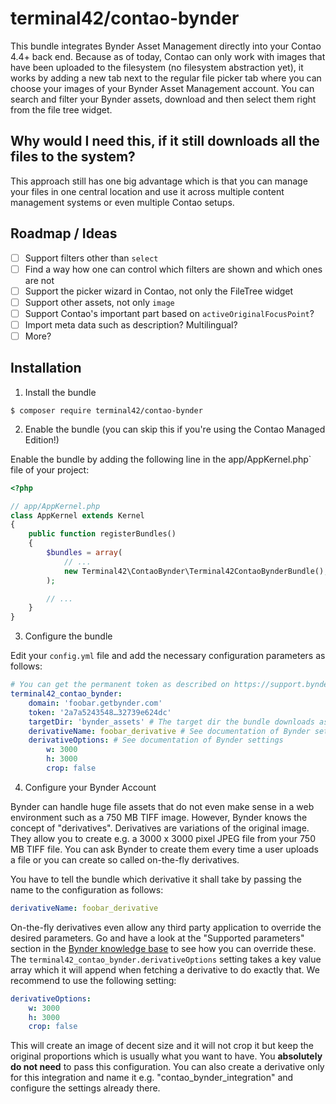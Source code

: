 # terminal42/contao-bynder

This bundle integrates Bynder Asset Management directly into your Contao 4.4+
back end. Because as of today, Contao can only work with images that have been
uploaded to the filesystem (no filesystem abstraction yet), it works by adding
a new tab next to the regular file picker tab where you can choose your images
of your Bynder Asset Management account. You can search and filter your Bynder
assets, download and then select them right from the file tree widget.

## Why would I need this, if it still downloads all the files to the system?

This approach still has one big advantage which is that you can manage your files
in one central location and use it across multiple content management systems or
even multiple Contao setups.

## Roadmap / Ideas

- [ ] Support filters other than `select`
- [ ] Find a way how one can control which filters are shown and which ones are not
- [ ] Support the picker wizard in Contao, not only the FileTree widget
- [ ] Support other assets, not only `image`
- [ ] Support Contao's important part based on `activeOriginalFocusPoint`?
- [ ] Import meta data such as description? Multilingual?
- [ ] More?

## Installation

1) Install the bundle

```
$ composer require terminal42/contao-bynder
```

2) Enable the bundle (you can skip this if you're using the Contao Managed Edition!)

Enable the bundle by adding the following line in the app/AppKernel.php` file of your project:

```php
<?php

// app/AppKernel.php
class AppKernel extends Kernel
{
    public function registerBundles()
    {
        $bundles = array(
            // ...
            new Terminal42\ContaoBynder\Terminal42ContaoBynderBundle(),
        );

        // ...
    }
}
```

3) Configure the bundle

Edit your `config.yml` file and add the necessary configuration parameters as
follows:

```yaml
# You can get the permanent token as described on https://support.bynder.com/hc/en-us/articles/360013875300-Permanent-Tokens
terminal42_contao_bynder:
    domain: 'foobar.getbynder.com'
    token: '2a7a5243548…32739e624dc'
    targetDir: 'bynder_assets' # The target dir the bundle downloads assets to. Make sure it is RELATIVE to your specified contao.upload_path (In that case it would be default store the images in /files/bynder_assets)
    derivativeName: foobar_derivative # See documentation of Bynder settings
    derivativeOptions: # See documentation of Bynder settings
        w: 3000
        h: 3000
        crop: false

```

4) Configure your Bynder Account

Bynder can handle huge file assets that do not even make sense in a web environment
such as a 750 MB TIFF image. However, Bynder knows the concept of "derivatives".
Derivatives are variations of the original image. They allow you to create e.g.
a 3000 x 3000 pixel JPEG file from your 750 MB TIFF file. You can ask Bynder to
create them every time a user uploads a file or you can create so called on-the-fly
derivatives.

You have to tell the bundle which derivative it shall take by passing the name to
the configuration as follows:

```yaml
derivativeName: foobar_derivative
```

On-the-fly derivatives even allow any third party application to override the desired
parameters. Go and have a look at the "Supported parameters" section in the [Bynder
knowledge base][1] to see how you can override these.
The `terminal42_contao_bynder.derivativeOptions` setting takes a key value array
which it will append when fetching a derivative to do exactly that.
We recommend to use the following setting:

```yaml
derivativeOptions: 
    w: 3000
    h: 3000
    crop: false
```

This will create an image of decent size and it will not crop it but keep the original
proportions which is usually what you want to have. You **absolutely do not need**
to pass this configuration. You can also create a derivative only for this integration
and name it e.g. "contao_bynder_integration" and configure the settings already there.



[1]: https://help.bynder.com/Modules/Asset-Bank/Modify-public-derivatives-on-the-fly.htm

